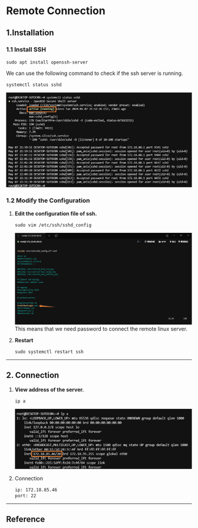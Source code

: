 # Remote Connection

## 1.Installation

### 1.1 Install SSH

```shell
sudo apt install openssh-server
```

We can use the following command to check if the ssh server is running.

```shell
systemctl status sshd
```

![](./.images/2.3Connect_Remotely-0baf616ea68743c0bbda9e64aa0f4051.png)

### 1.2 Modify the Configuration

1. **Edit the configuration file of ssh.**

    ```shell
    sudo vim /etc/ssh/sshd_config
    ```

   ![](./.images/2.3Connect_Remotely-0f9f951c836e41169da8fc18f73a0fe6.png)
   This means that we need password to connect the remote linux server.

2. **Restart**
    ```shell
    sudo systemctl restart ssh
    ```

***

## 2. Connection

1. **View address of the server.**

   ```shell
   ip a
   ```

   ![](./.images/2.3Connect_Remotely-0a0acd20a3b6427eabe8969161facbcc.png)

2. Connection
   ```shell
   ip: 172.18.85.46
   port: 22
   ```

***

## Reference

